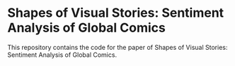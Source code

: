 # Shapes of Visual Stories: Sentiment Analysis of Global Comics
This repository contains the code for the paper of Shapes of Visual Stories: Sentiment Analysis of Global Comics.

